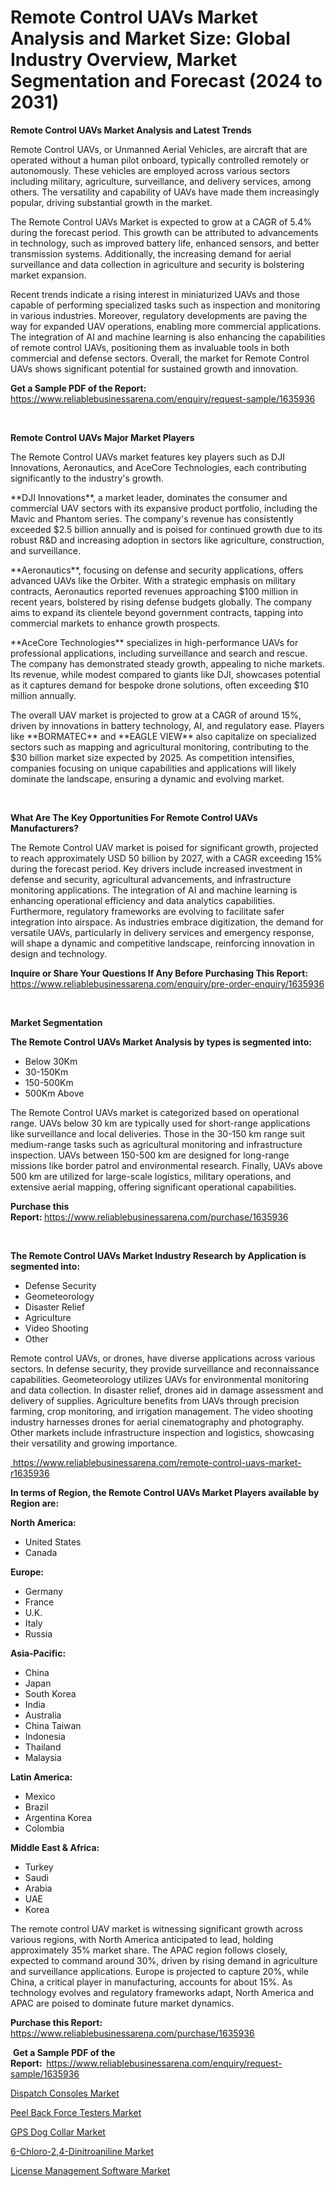 <p><h1>Remote Control UAVs Market Analysis and Market Size: Global Industry Overview, Market Segmentation and Forecast (2024 to 2031)</h1></p><p><strong>Remote Control UAVs Market Analysis and Latest Trends</strong></p>
<p><p>Remote Control UAVs, or Unmanned Aerial Vehicles, are aircraft that are operated without a human pilot onboard, typically controlled remotely or autonomously. These vehicles are employed across various sectors including military, agriculture, surveillance, and delivery services, among others. The versatility and capability of UAVs have made them increasingly popular, driving substantial growth in the market.</p><p>The Remote Control UAVs Market is expected to grow at a CAGR of 5.4% during the forecast period. This growth can be attributed to advancements in technology, such as improved battery life, enhanced sensors, and better transmission systems. Additionally, the increasing demand for aerial surveillance and data collection in agriculture and security is bolstering market expansion.</p><p>Recent trends indicate a rising interest in miniaturized UAVs and those capable of performing specialized tasks such as inspection and monitoring in various industries. Moreover, regulatory developments are paving the way for expanded UAV operations, enabling more commercial applications. The integration of AI and machine learning is also enhancing the capabilities of remote control UAVs, positioning them as invaluable tools in both commercial and defense sectors. Overall, the market for Remote Control UAVs shows significant potential for sustained growth and innovation.</p></p>
<p><strong>Get a Sample PDF of the Report:&nbsp;</strong> <a href="https://www.reliablebusinessarena.com/enquiry/request-sample/1635936">https://www.reliablebusinessarena.com/enquiry/request-sample/1635936</a></p>
<p>&nbsp;</p>
<p><strong>Remote Control UAVs Major Market Players</strong></p>
<p><p>The Remote Control UAVs market features key players such as DJI Innovations, Aeronautics, and AceCore Technologies, each contributing significantly to the industry's growth. </p><p>**DJI Innovations**, a market leader, dominates the consumer and commercial UAV sectors with its expansive product portfolio, including the Mavic and Phantom series. The company's revenue has consistently exceeded $2.5 billion annually and is poised for continued growth due to its robust R&D and increasing adoption in sectors like agriculture, construction, and surveillance.</p><p>**Aeronautics**, focusing on defense and security applications, offers advanced UAVs like the Orbiter. With a strategic emphasis on military contracts, Aeronautics reported revenues approaching $100 million in recent years, bolstered by rising defense budgets globally. The company aims to expand its clientele beyond government contracts, tapping into commercial markets to enhance growth prospects.</p><p>**AceCore Technologies** specializes in high-performance UAVs for professional applications, including surveillance and search and rescue. The company has demonstrated steady growth, appealing to niche markets. Its revenue, while modest compared to giants like DJI, showcases potential as it captures demand for bespoke drone solutions, often exceeding $10 million annually.</p><p>The overall UAV market is projected to grow at a CAGR of around 15%, driven by innovations in battery technology, AI, and regulatory ease. Players like **BORMATEC** and **EAGLE VIEW** also capitalize on specialized sectors such as mapping and agricultural monitoring, contributing to the $30 billion market size expected by 2025. As competition intensifies, companies focusing on unique capabilities and applications will likely dominate the landscape, ensuring a dynamic and evolving market.</p></p>
<p>&nbsp;</p>
<p><strong>What Are The Key Opportunities For Remote Control UAVs Manufacturers?</strong></p>
<p><p>The Remote Control UAV market is poised for significant growth, projected to reach approximately USD 50 billion by 2027, with a CAGR exceeding 15% during the forecast period. Key drivers include increased investment in defense and security, agricultural advancements, and infrastructure monitoring applications. The integration of AI and machine learning is enhancing operational efficiency and data analytics capabilities. Furthermore, regulatory frameworks are evolving to facilitate safer integration into airspace. As industries embrace digitization, the demand for versatile UAVs, particularly in delivery services and emergency response, will shape a dynamic and competitive landscape, reinforcing innovation in design and technology.</p></p>
<p><strong>Inquire or Share Your Questions If Any Before Purchasing This Report:</strong> <a href="https://www.reliablebusinessarena.com/enquiry/pre-order-enquiry/1635936">https://www.reliablebusinessarena.com/enquiry/pre-order-enquiry/1635936</a></p>
<p>&nbsp;</p>
<p><strong>Market Segmentation</strong></p>
<p><strong>The Remote Control UAVs Market Analysis by types is segmented into:</strong></p>
<p><ul><li>Below 30Km</li><li>30-150Km</li><li>150-500Km</li><li>500Km Above</li></ul></p>
<p><p>The Remote Control UAVs market is categorized based on operational range. UAVs below 30 km are typically used for short-range applications like surveillance and local deliveries. Those in the 30-150 km range suit medium-range tasks such as agricultural monitoring and infrastructure inspection. UAVs between 150-500 km are designed for long-range missions like border patrol and environmental research. Finally, UAVs above 500 km are utilized for large-scale logistics, military operations, and extensive aerial mapping, offering significant operational capabilities.</p></p>
<p><strong>Purchase this Report:&nbsp;</strong><a href="https://www.reliablebusinessarena.com/purchase/1635936">https://www.reliablebusinessarena.com/purchase/1635936</a></p>
<p>&nbsp;</p>
<p><strong>The Remote Control UAVs Market Industry Research by Application is segmented into:</strong></p>
<p><ul><li>Defense Security</li><li>Geometeorology</li><li>Disaster Relief</li><li>Agriculture</li><li>Video Shooting</li><li>Other</li></ul></p>
<p><p>Remote control UAVs, or drones, have diverse applications across various sectors. In defense security, they provide surveillance and reconnaissance capabilities. Geometeorology utilizes UAVs for environmental monitoring and data collection. In disaster relief, drones aid in damage assessment and delivery of supplies. Agriculture benefits from UAVs through precision farming, crop monitoring, and irrigation management. The video shooting industry harnesses drones for aerial cinematography and photography. Other markets include infrastructure inspection and logistics, showcasing their versatility and growing importance.</p></p>
<p><a href="https://www.reliablebusinessarena.com/remote-control-uavs-market-r1635936">&nbsp;https://www.reliablebusinessarena.com/remote-control-uavs-market-r1635936</a></p>
<p><strong>In terms of Region, the Remote Control UAVs Market Players available by Region are:</strong></p>
<p>
    <p> <strong> North America: </strong>
        <ul>
            <li>United States</li>
            <li>Canada</li>
        </ul>
        </p> 
    <p> <strong> Europe: </strong>
        <ul>
            <li>Germany</li>
            <li>France</li>
            <li>U.K.</li>
            <li>Italy</li>
            <li>Russia</li>
        </ul>
        </p> 
    <p> <strong> Asia-Pacific: </strong>
        <ul>
            <li>China</li>
            <li>Japan</li>
            <li>South Korea</li>
            <li>India</li>
            <li>Australia</li>
            <li>China Taiwan</li>
            <li>Indonesia</li>
            <li>Thailand</li>
            <li>Malaysia</li>
        </ul>
        </p> 
    <p> <strong> Latin America: </strong>
        <ul>
            <li>Mexico</li>
            <li>Brazil</li>
            <li>Argentina Korea</li>
            <li>Colombia</li>
        </ul>
        </p> 
    <p> <strong> Middle East & Africa: </strong>
        <ul>
            <li>Turkey</li>
            <li>Saudi</li>
            <li>Arabia</li>
            <li>UAE</li>
            <li>Korea</li>
        </ul>
    </p>
    </p>
<p><p>The remote control UAV market is witnessing significant growth across various regions, with North America anticipated to lead, holding approximately 35% market share. The APAC region follows closely, expected to command around 30%, driven by rising demand in agriculture and surveillance applications. Europe is projected to capture 20%, while China, a critical player in manufacturing, accounts for about 15%. As technology evolves and regulatory frameworks adapt, North America and APAC are poised to dominate future market dynamics.</p></p>
<p><strong>Purchase this Report: </strong><a href="https://www.reliablebusinessarena.com/purchase/1635936">https://www.reliablebusinessarena.com/purchase/1635936</a></p>
<p>&nbsp;<strong>Get a Sample PDF of the Report:&nbsp;&nbsp;</strong><a href="https://www.reliablebusinessarena.com/enquiry/request-sample/1635936">https://www.reliablebusinessarena.com/enquiry/request-sample/1635936</a></p>
<p><strong></strong></p>
<p><p><a href="https://www.linkedin.com/pulse/analyzing-dispatch-consoles-market-dynamics-growth-drivers-nzr5e">Dispatch Consoles Market</a></p><p><a href="https://github.com/napierswinnyfg/Market-Research-Report-List-1/blob/main/peel-back-force-testers-market.md">Peel Back Force Testers Market</a></p><p><a href="https://issuu.com/reportprime-2/docs/gps-dog-collar-market-size-2030.ppt_19ec60768c13dd">GPS Dog Collar Market</a></p><p><a href="https://medium.com/@caridadmajx6b/6-chloro-2-4-dinitroaniline-market-revolution-2024-2031-market-trends-shaping-the-next-decade-a778abe1b8f3?postPublishedType=repub">6-Chloro-2,4-Dinitroaniline Market</a></p><p><a href="https://www.linkedin.com/pulse/in-depth-analysis-global-license-management-software-market-sx3le">License Management Software Market</a></p></p>